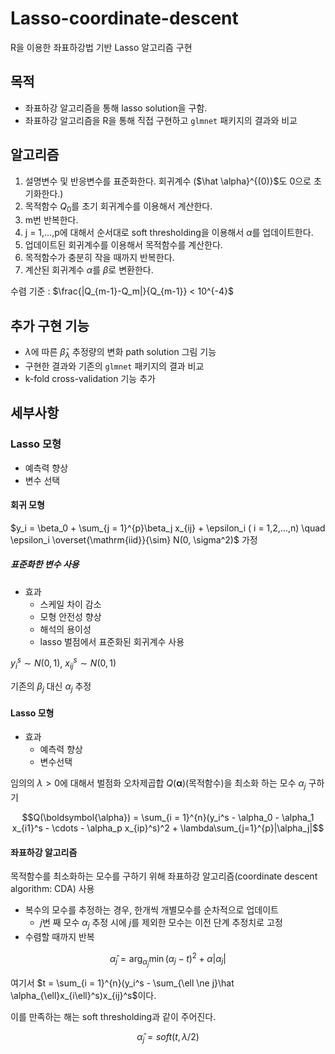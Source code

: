 # Lasso-coordinate-descent
R을 이용한 좌표하강법 기반 Lasso 알고리즘 구현

## 목적
- 좌표하강 알고리즘을 통해 lasso solution을 구함.
- 좌표하강 알고리즘을 R을 통해 직접 구현하고 `glmnet` 패키지의 결과와 비교

## 알고리즘

1. 설명변수 및 반응변수를 표준화한다. 회귀계수 ($\hat \alpha}^{(0)}$도 0으로 초기화한다.)
2. 목적함수 $Q_0$를 초기 회귀계수를 이용해서 계산한다.
3. m번 반복한다.
  1. j = 1,...,p에 대해서 순서대로 soft thresholding을 이용해서 $\alpha$를 업데이트한다.
  2. 업데이트된 회귀계수를 이용해서 목적함수를 계산한다.
  3. 목적함수가 충분히 작을 때까지 반복한다.
4. 계산된 회귀계수 $\alpha$를 $\beta$로 변환한다.

수렴 기준 : $\frac{|Q_{m-1}-Q_m|}{Q_{m-1}} < 10^{-4}$

## 추가 구현 기능

- $\lambda$에 따른 $\hat \beta_{\lambda}$ 추정량의 변화 path solution 그림 기능
- 구현한 결과와 기존의 `glmnet` 패키지의 결과 비교
- k-fold cross-validation 기능 추가

## 세부사항

### Lasso 모형
- 예측력 향상
- 변수 선택

#### 회귀 모형

$y_i = \beta_0 + \sum_{j = 1}^{p}\beta_j x_{ij} + \epsilon_i ( i = 1,2,...,n) \quad \epsilon_i \overset{\mathrm{iid}}{\sim} N(0, \sigma^2)$ 가정

##### 표준화한 변수 사용

- 효과
  - 스케일 차이 감소
  - 모형 안전성 향상
  - 해석의 용이성
  - lasso 벌점에서 표준화된 회귀계수 사용
 
$y_i^s \sim N(0,1)$, $x_{ij}^s \sim N(0,1)$

기존의 $\beta_j$ 대신 $\alpha_j$ 추정

#### Lasso 모형

- 효과
  - 예측력 향상
  - 변수선택
 
임의의 $\lambda >0$에 대해서 벌점화 오차제곱합 $Q(\boldsymbol{\alpha})$(목적함수)을 최소화 하는 모수 $\alpha_j$ 구하기

$$Q(\boldsymbol{\alpha}) = \sum_{i = 1}^{n}(y_i^s - \alpha_0 - \alpha_1 x_{i1}^s - \cdots - \alpha_p x_{ip}^s)^2 + \lambda\sum_{j=1}^{p}|\alpha_j|$$

#### 좌표하강 알고리즘

목적함수를 최소화하는 모수를 구하기 위해 좌표하강 알고리즘(coordinate descent algorithm: CDA) 사용

- 복수의 모수를 추정하는 경우, 한개씩 개별모수를 순차적으로 업데이트
  - $j$번 째 모수 $\alpha_j$ 추정 시에 $j$를 제외한 모수는 이전 단계 추정치로 고정
- 수렴할 때까지 반복

$$\hat \alpha_j = \arg_{\alpha_j}\min(\alpha_j - t)^2 + \alpha|\alpha_j|$$

여기서 $t = \sum_{i = 1}^{n}(y_i^s - \sum_{\ell \ne j}\hat \alpha_{\ell}x_{i\ell}^s)x_{ij}^s$이다.

이를 만족하는 해는 soft thresholding과 같이 주어진다.

$$\hat \alpha_j = soft(t, \lambda/2)$$

